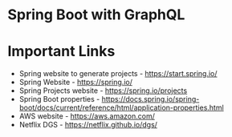 # Spring Boot with GraphQL

# Important Links

- Spring website to generate projects - https://start.spring.io/
- Spring Website - https://spring.io/
- Spring Projects website - https://spring.io/projects
- Spring Boot properties - https://docs.spring.io/spring-boot/docs/current/reference/html/application-properties.html
- AWS website - https://aws.amazon.com/
- Netflix DGS - https://netflix.github.io/dgs/